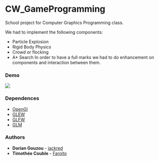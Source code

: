 # CW_GameProgramming

School project for Computer Graphics Programming class.

We had to implement the following components:
- Particle Explosion
- Rigid Body Physics
- Crowd or flocking 
- A* Search
In order to have a full marks we had to do enhancement on components and interaction between them.

### Demo

![](amazing.gif)

### Dependences 

- [OpenGl](https://www.opengl.org/)
- [GLEW](http://glew.sourceforge.net/)
- [GLFW](https://www.glfw.org/)
- [GLM](https://glm.g-truc.net/0.9.9/index.html)

### Authors

* **Dorian Gouzou** - [jackred](https://github.com/jackred)
* **Timothée Couble** - [Faroito](https://github.com/Faroito)